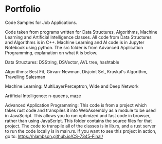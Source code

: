 # Portfolio
Code Samples for Job Applications.


Code taken from programs written for Data Structures, Algorithms, Machine Learning and Artificial Intelligence classes. All code from Data Structures and Algorithms is in C++. Machine Learning and AI code is in Jupyter Notebook using python. The src folder is from Advanced Application Programming, explanation on what it is below.

Data Structures: DSString, DSVector, AVL tree, hashtable

Algorithms: Best Fit, Girvan-Newman, Disjoint Set, Kruskal's Algorithm, Travelling Salesman

Machine Learning: MultiLayerPerceptron, Wide and Deep Network 

Artificial Intelligence: n-queens, maze

Advanced Application Programming: This code is from a project which takes rust code and transpiles it into WebAssembly as a module to be used in JavaScript. This allows you to run optimized and fast code in browser, rather than using JavaScript. This folder contains the source files for that project. The code to transpile all of the classes is in lib.rs, and a rust server to run the code locally is in main.rs. If you want to see this project in action, go to: https://hlambson.github.io/CS-7345-Final/
